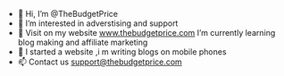 - 👋 Hi, I’m @TheBudgetPrice
- 👀 I’m interested in adverstising and support
- 🌱 Visit on my website www.thebudgetprice.com I’m currently learning blog making and affiliate marketing
- 💞️ I started a website ,i m writing blogs on mobile phones
- 📫 Contact us support@thebudgetprice.com

<!---
TheBudgetPrice/TheBudgetPrice is a ✨ special ✨ repository because its `README.md` (this file) appears on your GitHub profile.
You can click the Preview link to take a look at your changes.
--->
